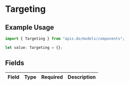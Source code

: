 # Targeting

## Example Usage

```typescript
import { Targeting } from "apis.do/models/components";

let value: Targeting = {};
```

## Fields

| Field       | Type        | Required    | Description |
| ----------- | ----------- | ----------- | ----------- |